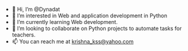 - 👋 Hi, I’m @Dynadat
- 👀 I’m interested in Web and application development in Python 
- 🌱 I’m currently learning Web development.
- 💞️ I’m looking to collaborate on Python projects to automate tasks for teachers. 
- 📫 You can reach me at krishna_kss@yahoo.com

<!---
Dynadat/Dynadat is a ✨ special ✨ repository because its `README.md` (this file) appears on your GitHub profile.
You can click the Preview link to take a look at your changes.
--->

